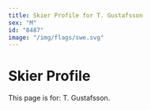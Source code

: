 ```yaml
---
title: Skier Profile for T. Gustafsson
sex: "M"
id: "8487"
image: "/img/flags/swe.svg" 
---
```


# Skier Profile

This page is for: T. Gustafsson.
    